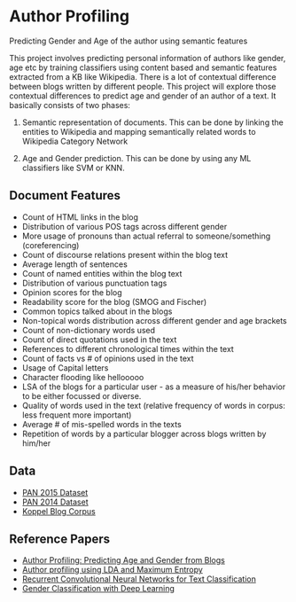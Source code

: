 # Author Profiling

Predicting Gender and Age of the author using semantic features

This project involves predicting personal information of authors like gender, age etc by training classifiers using content based and semantic features extracted from a KB like
Wikipedia. There is a lot of contextual difference between blogs written by different people. This project will explore those contextual differences to predict age and gender of an author of a text. It
basically consists of two phases:

1. Semantic representation of documents. This can be done by linking the entities to
Wikipedia and mapping semantically related words to Wikipedia Category Network

2. Age and Gender prediction. This can be done by using any ML classifiers like SVM or
KNN.

## Document Features 

* Count of HTML links in the blog
* Distribution of various POS tags across different gender
* More usage of pronouns than actual referral to someone/something (coreferencing)
* Count of discourse relations present within the blog text
* Average length of sentences 
* Count of named entities within the blog text
* Distribution of various punctuation tags
* Opinion scores for the blog
* Readability score for the blog (SMOG and Fischer)
* Common topics talked about in the blogs
* Non-topical words distribution across different gender and age brackets
* Count of non-dictionary words used
* Count of direct quotations used in the text
* References to different chronological times within the text
* Count of facts vs # of opinions used in the text
* Usage of Capital letters
* Character flooding like hellooooo
* LSA of the blogs for a particular user - as a measure of his/her behavior to be either focussed or diverse.
* Quality of words used in the text (relative frequency of words in corpus: less frequent more important)
* Average # of mis-spelled words in the texts
* Repetition of words by a particular blogger across blogs written by him/her

## Data

* [PAN 2015 Dataset](http://www.uni-weimar.de/medien/webis/events/pan-15/pan15-web/author-profiling.html)
* [PAN 2014 Dataset](http://www.uni-weimar.de/medien/webis/events/pan-14/pan14-web/author-profiling.html)
* [Koppel Blog Corpus](http://u.cs.biu.ac.il/~koppel/BlogCorpus.htm)

## Reference Papers

* [Author Profiling: Predicting Age and Gender from Blogs](http://ceur-ws.org/Vol-1179/CLEF2013wn-PAN-SantoshEt2013.pdf)
* [Author profiling using LDA and Maximum Entropy](http://ceur-ws.org/Vol-1179/CLEF2013wn-PAN-PavanEt2013.pdf)
* [Recurrent Convolutional Neural Networks for Text Classification](http://www.aaai.org/ocs/index.php/AAAI/AAAI15/paper/view/9745/9552)
* [Gender Classification with Deep Learning](http://cs224d.stanford.edu/reports/BartleAric.pdf)

